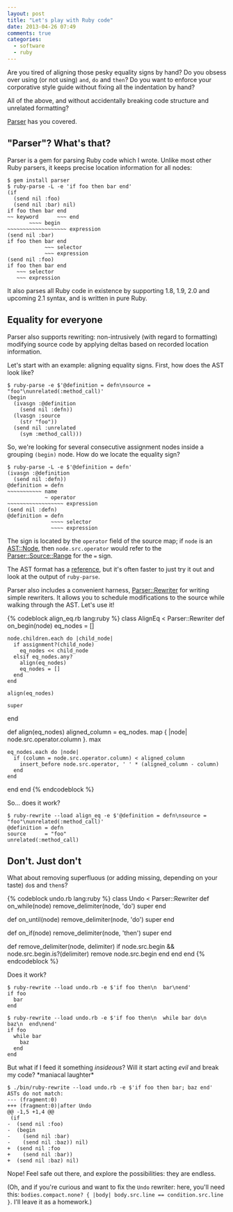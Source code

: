 ```yaml
---
layout: post
title: "Let's play with Ruby code"
date: 2013-04-26 07:49
comments: true
categories:
  - software
  - ruby
---
```


Are you tired of aligning those pesky equality signs by hand? Do you obsess over using (or not using) `and`, `do` and `then`? Do you want to enforce your corporative style guide without fixing all the indentation by hand?

All of the above, and without accidentally breaking code structure and unrelated formatting?

[Parser](http://github.com/whitequark/parser) has you covered.

<!--more-->

"Parser"? What's that?
----------------------

Parser is a gem for parsing Ruby code which I wrote. Unlike most other Ruby parsers, it keeps precise location information for all nodes:

```
$ gem install parser
$ ruby-parse -L -e 'if foo then bar end'
(if
  (send nil :foo)
  (send nil :bar) nil)
if foo then bar end
~~ keyword      ~~~ end
       ~~~~ begin
~~~~~~~~~~~~~~~~~~~ expression
(send nil :bar)
if foo then bar end
            ~~~ selector
            ~~~ expression
(send nil :foo)
if foo then bar end
   ~~~ selector
   ~~~ expression
```

It also parses all Ruby code in existence by supporting 1.8, 1.9, 2.0 and upcoming 2.1 syntax, and is written in pure Ruby.

Equality for everyone
---------------------

Parser also supports rewriting: non-intrusively (with regard to formatting) modifying source code by applying deltas based on recorded location information.

Let's start with an example: aligning equality signs. First, how does the AST look like?

```
$ ruby-parse -e $'@definition = defn\nsource = "foo"\nunrelated(:method_call)'
(begin
  (ivasgn :@definition
    (send nil :defn))
  (lvasgn :source
    (str "foo"))
  (send nil :unrelated
    (sym :method_call)))
```

So, we're looking for several consecutive assignment nodes inside a grouping `(begin)` node. How do we locate the equality sign?

```
$ ruby-parse -L -e $'@definition = defn'
(ivasgn :@definition
  (send nil :defn))
@definition = defn
~~~~~~~~~~~ name
            ~ operator
~~~~~~~~~~~~~~~~~~ expression
(send nil :defn)
@definition = defn
              ~~~~ selector
              ~~~~ expression
```

The sign is located by the `operator` field of the source map; if `node` is an [AST::Node](http://whitequark.github.io/ast/frames#!AST/Node), then `node.src.operator` would refer to the [Parser::Source::Range](http://rdoc.info/github/whitequark/parser/master/frames#!Parser/Source/Range) for the `=` sign.

The AST format has a [reference](http://rdoc.info/github/whitequark/parser/master/frames#!file/doc/AST_FORMAT.md), but it's often faster to just try it out and look at the output of `ruby-parse`.

Parser also includes a convenient harness, [Parser::Rewriter](http://rdoc.info/github/whitequark/parser/master/frames#!Parser/Rewriter) for writing simple rewriters. It allows you to schedule modifications to the source while walking through the AST. Let's use it!

{% codeblock align_eq.rb lang:ruby %}
class AlignEq < Parser::Rewriter
  def on_begin(node)
    eq_nodes = []

    node.children.each do |child_node|
      if assignment?(child_node)
        eq_nodes << child_node
      elsif eq_nodes.any?
        align(eq_nodes)
        eq_nodes = []
      end
    end

    align(eq_nodes)

    super
  end

  def align(eq_nodes)
    aligned_column = eq_nodes.
      map { |node| node.src.operator.column }.
      max

    eq_nodes.each do |node|
      if (column = node.src.operator.column) < aligned_column
        insert_before node.src.operator, ' ' * (aligned_column - column)
      end
    end
  end
end
{% endcodeblock %}

So... does it work?

```
$ ruby-rewrite --load align_eq -e $'@definition = defn\nsource = "foo"\nunrelated(:method_call)'
@definition = defn
source      = "foo"
unrelated(:method_call)
```

Don't. Just don't
-----------------

What about removing superfluous (or adding missing, depending on your taste) `do`s and `then`s?

{% codeblock undo.rb lang:ruby %}
class Undo < Parser::Rewriter
  def on_while(node)
    remove_delimiter(node, 'do')
    super
  end

  def on_until(node)
    remove_delimiter(node, 'do')
    super
  end

  def on_if(node)
    remove_delimiter(node, 'then')
    super
  end

  def remove_delimiter(node, delimiter)
    if node.src.begin && node.src.begin.is?(delimiter)
      remove node.src.begin
    end
  end
end
{% endcodeblock %}

Does it work?

```
$ ruby-rewrite --load undo.rb -e $'if foo then\n  bar\nend'
if foo
  bar
end

$ ruby-rewrite --load undo.rb -e $'if foo then\n  while bar do\n    baz\n  end\nend'
if foo
  while bar
    baz
  end
end
```

But what if I feed it something _insideous_? Will it start acting _evil_ and break my code? \*maniacal laughter\*

```
$ ./bin/ruby-rewrite --load undo.rb -e $'if foo then bar; baz end'
ASTs do not match:
--- (fragment:0)
+++ (fragment:0)|after Undo
@@ -1,5 +1,4 @@
 (if
-  (send nil :foo)
-  (begin
-    (send nil :bar)
-    (send nil :baz)) nil)
+  (send nil :foo
+    (send nil :bar))
+  (send nil :baz) nil)
```

Nope! Feel safe out there, and explore the possibilities: they are endless.

(Oh, and if you're curious and want to fix the `Undo` rewriter: here, you'll need this: `bodies.compact.none? { |body| body.src.line == condition.src.line }`. I'll leave it as a homework.)
